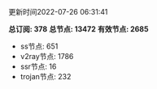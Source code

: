 更新时间2022-07-26 06:31:41

**总订阅: 378**
**总节点: 13472**
**有效节点: 2685**
- ss节点: 651
- v2ray节点: 1786
- ssr节点: 16
- trojan节点: 232
